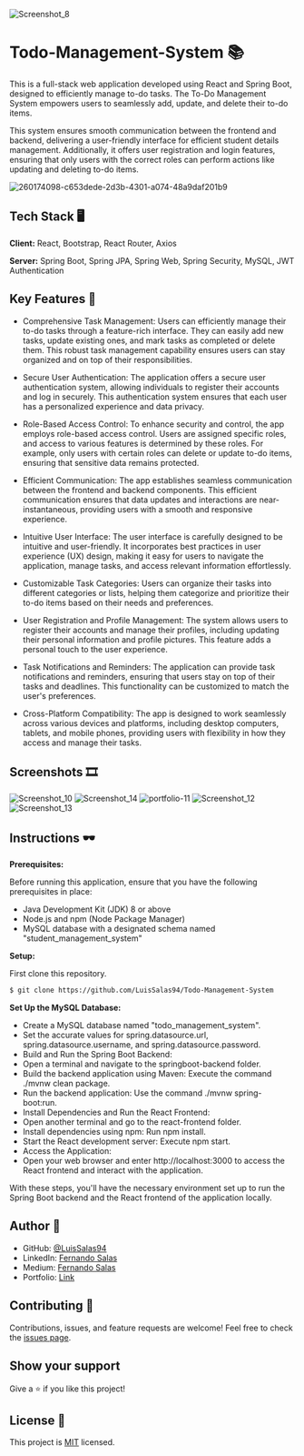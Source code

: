 

![Screenshot_8](https://github.com/LuisSalas94/Todo-Management-System/assets/57297709/c6935c8d-9035-4498-b391-e39f92e28481)

# Todo-Management-System 📚

This is a full-stack web application developed using React and Spring Boot, designed to efficiently manage to-do tasks. 
The To-Do Management System empowers users to seamlessly add, update, and delete their to-do items.

This system ensures smooth communication between the frontend and backend, delivering a user-friendly interface for efficient 
student details management. Additionally, it offers user registration and login features, ensuring that only users with the correct roles can perform actions like updating and deleting to-do items.

![260174098-c653dede-2d3b-4301-a074-48a9daf201b9](https://github.com/LuisSalas94/Todo-Management-System/assets/57297709/32a588d4-e61c-44f1-b93b-73b647bad027)


## Tech Stack 🖥

**Client:** React, Bootstrap, React Router, Axios

**Server:** Spring Boot, Spring JPA, Spring Web, Spring Security, MySQL, JWT Authentication

## Key Features 🎇

- Comprehensive Task Management: Users can efficiently manage their to-do tasks through a feature-rich interface. They can easily add new tasks, update existing ones, and mark tasks as completed or delete them. This robust task management capability ensures users can stay organized and on top of their responsibilities.

- Secure User Authentication: The application offers a secure user authentication system, allowing individuals to register their accounts and log in securely. This authentication system ensures that each user has a personalized experience and data privacy.

- Role-Based Access Control: To enhance security and control, the app employs role-based access control. Users are assigned specific roles, and access to various features is determined by these roles. For example, only users with certain roles can delete or update to-do items, ensuring that sensitive data remains protected.

- Efficient Communication: The app establishes seamless communication between the frontend and backend components. This efficient communication ensures that data updates and interactions are near-instantaneous, providing users with a smooth and responsive experience.

- Intuitive User Interface: The user interface is carefully designed to be intuitive and user-friendly. It incorporates best practices in user experience (UX) design, making it easy for users to navigate the application, manage tasks, and access relevant information effortlessly.

- Customizable Task Categories: Users can organize their tasks into different categories or lists, helping them categorize and prioritize their to-do items based on their needs and preferences.

- User Registration and Profile Management: The system allows users to register their accounts and manage their profiles, including updating their personal information and profile pictures. This feature adds a personal touch to the user experience.

- Task Notifications and Reminders: The application can provide task notifications and reminders, ensuring that users stay on top of their tasks and deadlines. This functionality can be customized to match the user's preferences.

- Cross-Platform Compatibility: The app is designed to work seamlessly across various devices and platforms, including desktop computers, tablets, and mobile phones, providing users with flexibility in how they access and manage their tasks.

## Screenshots 🎞
![Screenshot_10](https://github.com/LuisSalas94/Todo-Management-System/assets/57297709/90ae2a7a-1abe-4702-a214-e4676c5675c7)
![Screenshot_14](https://github.com/LuisSalas94/Todo-Management-System/assets/57297709/c201cfc3-3138-494f-b7dc-836dba9a38c0)
![portfolio-11](https://github.com/LuisSalas94/Todo-Management-System/assets/57297709/a8516b9b-7bc8-4c57-aed4-4f221e023e8c)
![Screenshot_12](https://github.com/LuisSalas94/Todo-Management-System/assets/57297709/f5141202-4162-46a6-b7af-5d0e3db082ce)
![Screenshot_13](https://github.com/LuisSalas94/Todo-Management-System/assets/57297709/d836d00f-0f4b-4edb-87a3-142d9b86c5ac)



## Instructions 🕶
**Prerequisites:**

Before running this application, ensure that you have the following prerequisites in place:

- Java Development Kit (JDK) 8 or above
- Node.js and npm (Node Package Manager)
- MySQL database with a designated schema named "student_management_system"

**Setup:**

First clone this repository.
```bash
$ git clone https://github.com/LuisSalas94/Todo-Management-System
```
**Set Up the MySQL Database:**

- Create a MySQL database named "todo_management_system".
- Set the accurate values for spring.datasource.url, spring.datasource.username, and spring.datasource.password.
- Build and Run the Spring Boot Backend:
- Open a terminal and navigate to the springboot-backend folder.
- Build the backend application using Maven: Execute the command ./mvnw clean package.
- Run the backend application: Use the command ./mvnw spring-boot:run.
- Install Dependencies and Run the React Frontend:
- Open another terminal and go to the react-frontend folder.
- Install dependencies using npm: Run npm install.
- Start the React development server: Execute npm start.
- Access the Application:
- Open your web browser and enter http://localhost:3000 to access the React frontend and interact with the application.

With these steps, you'll have the necessary environment set up to run the Spring Boot backend and the React frontend of the application locally.

## Author 👤

- GitHub: [@LuisSalas94](https://github.com/LuisSalas94)
- LinkedIn: [Fernando Salas](https://www.linkedin.com/in/luisfernandosalasgave/)
- Medium: [Fernando Salas](https://medium.com/@luisfernandosalasg)
- Portfolio: [Link](https://fernando-salas-portfolio.netlify.app/)

## Contributing 🤝

Contributions, issues, and feature requests are welcome!
Feel free to check the [issues page](../../issues/).


## Show your support

Give a ⭐️ if you like this project!

## License 📝

This project is [MIT](./MIT.md) licensed.  

